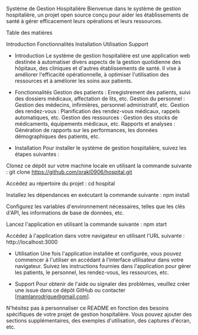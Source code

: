 Système de Gestion Hospitalière
Bienvenue dans le système de gestion hospitalière, un projet open source conçu pour aider les établissements de santé à gérer efficacement leurs opérations et leurs ressources.

Table des matières

Introduction
Fonctionnalités
Installation
Utilisation
Support


* Introduction
Le système de gestion hospitalière est une application web destinée à automatiser divers aspects de la gestion quotidienne des hôpitaux, des cliniques et d'autres établissements de santé. Il vise à améliorer l'efficacité opérationnelle, à optimiser l'utilisation des ressources et à améliorer les soins aux patients.

* Fonctionnalités
Gestion des patients : Enregistrement des patients, suivi des dossiers médicaux, affectation de lits, etc.
Gestion du personnel : Gestion des médecins, infirmières, personnel administratif, etc.
Gestion des rendez-vous : Planification des rendez-vous médicaux, rappels automatiques, etc.
Gestion des ressources : Gestion des stocks de médicaments, équipements médicaux, etc.
Rapports et analyses : Génération de rapports sur les performances, les données démographiques des patients, etc.

* Installation
Pour installer le système de gestion hospitalière, suivez les étapes suivantes :

Clonez ce dépôt sur votre machine locale en utilisant la commande suivante :
git clone https://github.com/orakl0906/hospital.git

Accédez au répertoire du projet :
cd hospital

Installez les dépendances en exécutant la commande suivante :
npm install

Configurez les variables d'environnement nécessaires, telles que les clés d'API, les informations de base de données, etc.

Lancez l'application en utilisant la commande suivante :
npm start

Accédez à l'application dans votre navigateur en utilisant l'URL suivante :
http://localhost:3000

* Utilisation
Une fois l'application installée et configurée, vous pouvez commencer à l'utiliser en accédant à l'interface utilisateur dans votre navigateur. Suivez les instructions fournies dans l'application pour gérer les patients, le personnel, les rendez-vous, les ressources, etc.

* Support
Pour obtenir de l'aide ou signaler des problèmes, veuillez créer une issue dans ce dépôt GitHub ou contacter [mamlanrodrigue@gmail.com].

N'hésitez pas à personnaliser ce README en fonction des besoins spécifiques de votre projet de gestion hospitalière. Vous pouvez ajouter des sections supplémentaires, des exemples d'utilisation, des captures d'écran, etc.
